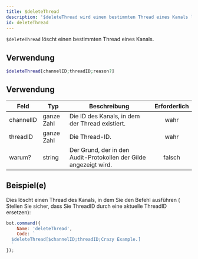 ```yaml
---
title: $deleteThread
description: '$deleteThread wird einen bestimmten Thread eines Kanals löschen.'
id: deleteThread
---
```


`$deleteThread` löscht einen bestimmten Thread eines Kanals.

## Verwendung

```php
$deleteThread[channelID;threadID;reason?]
```

## Verwendung

| Feld      | Typ        | Beschreibung                                                      | Erforderlich |
| --------- | ---------- | ----------------------------------------------------------------- |:------------:|
| channelID | ganze Zahl | Die ID des Kanals, in dem der Thread existiert.                   |     wahr     |
| threadID  | ganze Zahl | Die Thread-ID.                                                    |     wahr     |
| warum?    | string     | Der Grund, der in den Audit-Protokollen der Gilde angezeigt wird. |    falsch    |

## Beispiel(e)

Dies löscht einen Thread des Kanals, in dem Sie den Befehl ausführen ( Stellen Sie sicher, dass Sie ThreadID durch eine aktuelle ThreadID ersetzen):

```javascript
bot.command({
    Name: 'deleteThread',
    Code: `
  $deleteThread[$channelID;threadID;Crazy Example.]
  `
});
```